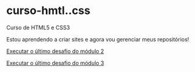 # curso-hmtl..css
 Curso de HTML5 e CSS3

 Estou aprendendo a criar sites e agora vou gerenciar meus repositórios!

<a href="https://arturllf.github.io/curso-hmtl..css/modulo-2/desafios">Executar o último desafio do módulo 2</a>

<a href="https://arturllf.github.io/curso-hmtl..css/modulo-3/desafio01">Executar o último desafio do módulo 3</a>